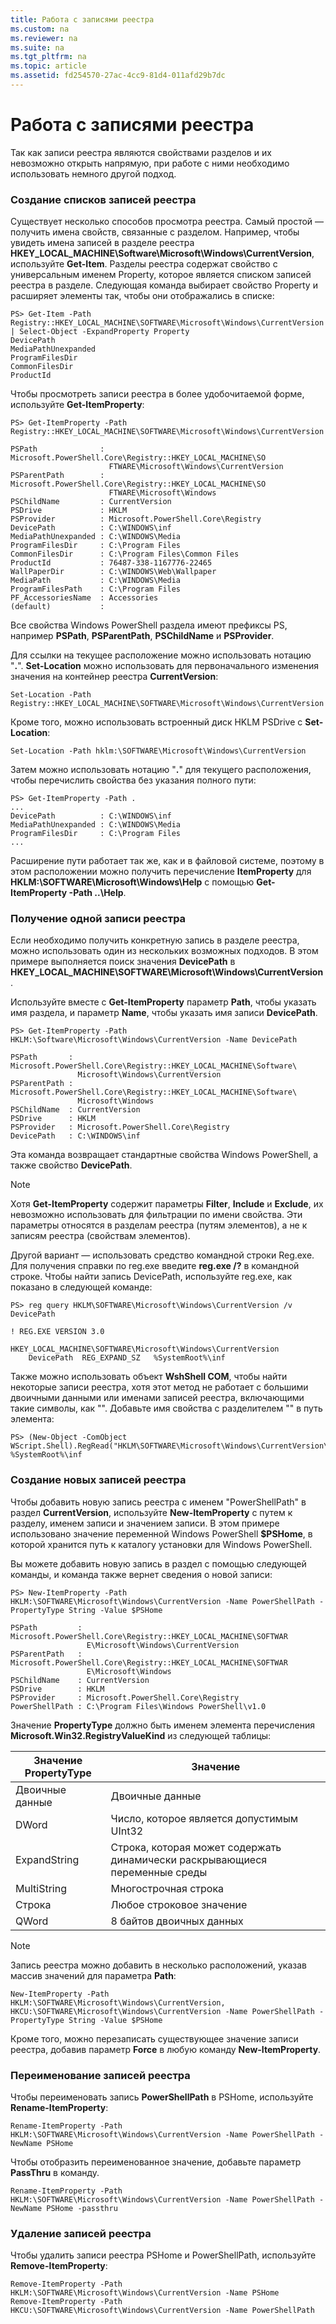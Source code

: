 ```yaml
---
title: Работа с записями реестра
ms.custom: na
ms.reviewer: na
ms.suite: na
ms.tgt_pltfrm: na
ms.topic: article
ms.assetid: fd254570-27ac-4cc9-81d4-011afd29b7dc
---
```

# Работа с записями реестра
Так как записи реестра являются свойствами разделов и их невозможно открыть напрямую, при работе с ними необходимо использовать немного другой подход.

### Создание списков записей реестра
Существует несколько способов просмотра реестра. Самый простой — получить имена свойств, связанные с разделом. Например, чтобы увидеть имена записей в разделе реестра **HKEY_LOCAL_MACHINE\Software\Microsoft\Windows\CurrentVersion**, используйте **Get-Item**. Разделы реестра содержат свойство с универсальным именем Property, которое является списком записей реестра в разделе. Следующая команда выбирает свойство Property и расширяет элементы так, чтобы они отображались в списке:

```
PS> Get-Item -Path Registry::HKEY_LOCAL_MACHINE\SOFTWARE\Microsoft\Windows\CurrentVersion | Select-Object -ExpandProperty Property
DevicePath
MediaPathUnexpanded
ProgramFilesDir
CommonFilesDir
ProductId
```

Чтобы просмотреть записи реестра в более удобочитаемой форме, используйте **Get-ItemProperty**:

```
PS> Get-ItemProperty -Path Registry::HKEY_LOCAL_MACHINE\SOFTWARE\Microsoft\Windows\CurrentVersion

PSPath              : Microsoft.PowerShell.Core\Registry::HKEY_LOCAL_MACHINE\SO
                      FTWARE\Microsoft\Windows\CurrentVersion
PSParentPath        : Microsoft.PowerShell.Core\Registry::HKEY_LOCAL_MACHINE\SO
                      FTWARE\Microsoft\Windows
PSChildName         : CurrentVersion
PSDrive             : HKLM
PSProvider          : Microsoft.PowerShell.Core\Registry
DevicePath          : C:\WINDOWS\inf
MediaPathUnexpanded : C:\WINDOWS\Media
ProgramFilesDir     : C:\Program Files
CommonFilesDir      : C:\Program Files\Common Files
ProductId           : 76487-338-1167776-22465
WallPaperDir        : C:\WINDOWS\Web\Wallpaper
MediaPath           : C:\WINDOWS\Media
ProgramFilesPath    : C:\Program Files
PF_AccessoriesName  : Accessories
(default)           :
```

Все свойства Windows PowerShell раздела имеют префиксы PS, например **PSPath**, **PSParentPath**, **PSChildName** и **PSProvider**.

Для ссылки на текущее расположение можно использовать нотацию "**.**". **Set-Location** можно использовать для первоначального изменения значения на контейнер реестра **CurrentVersion**:

```
Set-Location -Path Registry::HKEY_LOCAL_MACHINE\SOFTWARE\Microsoft\Windows\CurrentVersion
```

Кроме того, можно использовать встроенный диск HKLM PSDrive с **Set-Location**:

```
Set-Location -Path hklm:\SOFTWARE\Microsoft\Windows\CurrentVersion
```

Затем можно использовать нотацию "**.**" для текущего расположения, чтобы перечислить свойства без указания полного пути:

```
PS> Get-ItemProperty -Path .
...
DevicePath          : C:\WINDOWS\inf
MediaPathUnexpanded : C:\WINDOWS\Media
ProgramFilesDir     : C:\Program Files
...
```

Расширение пути работает так же, как и в файловой системе, поэтому в этом расположении можно получить перечисление **ItemProperty** для **HKLM:\SOFTWARE\Microsoft\Windows\Help** с помощью **Get-ItemProperty -Path ..\Help**.

### Получение одной записи реестра
Если необходимо получить конкретную запись в разделе реестра, можно использовать один из нескольких возможных подходов. В этом примере выполняется поиск значения **DevicePath** в **HKEY_LOCAL_MACHINE\SOFTWARE\Microsoft\Windows\CurrentVersion**.

Используйте вместе с **Get-ItemProperty** параметр **Path**, чтобы указать имя раздела, и параметр **Name**, чтобы указать имя записи **DevicePath**.

```
PS> Get-ItemProperty -Path HKLM:\Software\Microsoft\Windows\CurrentVersion -Name DevicePath

PSPath       : Microsoft.PowerShell.Core\Registry::HKEY_LOCAL_MACHINE\Software\
               Microsoft\Windows\CurrentVersion
PSParentPath : Microsoft.PowerShell.Core\Registry::HKEY_LOCAL_MACHINE\Software\
               Microsoft\Windows
PSChildName  : CurrentVersion
PSDrive      : HKLM
PSProvider   : Microsoft.PowerShell.Core\Registry
DevicePath   : C:\WINDOWS\inf
```

Эта команда возвращает стандартные свойства Windows PowerShell, а также свойство **DevicePath**.

> [!NOTE]
> Хотя **Get-ItemProperty** содержит параметры **Filter**, **Include** и **Exclude**, их невозможно использовать для фильтрации по имени свойства. Эти параметры относятся в разделам реестра (путям элементов), а не к записям реестра (свойствам элементов).

Другой вариант — использовать средство командной строки Reg.exe. Для получения справки по reg.exe введите **reg.exe /?** в командной строке. Чтобы найти запись DevicePath, используйте reg.exe, как показано в следующей команде:

```
PS> reg query HKLM\SOFTWARE\Microsoft\Windows\CurrentVersion /v DevicePath

! REG.EXE VERSION 3.0

HKEY_LOCAL_MACHINE\SOFTWARE\Microsoft\Windows\CurrentVersion
    DevicePath  REG_EXPAND_SZ   %SystemRoot%\inf
```

Также можно использовать объект **WshShell COM**, чтобы найти некоторые записи реестра, хотя этот метод не работает с большими двоичными данными или именами записей реестра, включающими такие символы, как "\". Добавьте имя свойства с разделителем "\" в путь элемента:

```
PS> (New-Object -ComObject WScript.Shell).RegRead("HKLM\SOFTWARE\Microsoft\Windows\CurrentVersion\DevicePath")
%SystemRoot%\inf
```

### Создание новых записей реестра
Чтобы добавить новую запись реестра с именем "PowerShellPath" в раздел **CurrentVersion**, используйте **New-ItemProperty** с путем к разделу, именем записи и значением записи. В этом примере использовано значение переменной Windows PowerShell **$PSHome**, в которой хранится путь к каталогу установки для Windows PowerShell.

Вы можете добавить новую запись в раздел с помощью следующей команды, и команда также вернет сведения о новой записи:

```
PS> New-ItemProperty -Path HKLM:\SOFTWARE\Microsoft\Windows\CurrentVersion -Name PowerShellPath -PropertyType String -Value $PSHome

PSPath         : Microsoft.PowerShell.Core\Registry::HKEY_LOCAL_MACHINE\SOFTWAR
                 E\Microsoft\Windows\CurrentVersion
PSParentPath   : Microsoft.PowerShell.Core\Registry::HKEY_LOCAL_MACHINE\SOFTWAR
                 E\Microsoft\Windows
PSChildName    : CurrentVersion
PSDrive        : HKLM
PSProvider     : Microsoft.PowerShell.Core\Registry
PowerShellPath : C:\Program Files\Windows PowerShell\v1.0
```

Значение **PropertyType** должно быть именем элемента перечисления **Microsoft.Win32.RegistryValueKind** из следующей таблицы:

|Значение PropertyType|Значение|
|----------------------|-----------|
|Двоичные данные|Двоичные данные|
|DWord|Число, которое является допустимым UInt32|
|ExpandString|Строка, которая может содержать динамически раскрывающиеся переменные среды|
|MultiString|Многострочная строка|
|Строка|Любое строковое значение|
|QWord|8 байтов двоичных данных|

> [!NOTE]
> Запись реестра можно добавить в несколько расположений, указав массив значений для параметра **Path**:

```
New-ItemProperty -Path HKLM:\SOFTWARE\Microsoft\Windows\CurrentVersion, HKCU:\SOFTWARE\Microsoft\Windows\CurrentVersion -Name PowerShellPath -PropertyType String -Value $PSHome
```

Кроме того, можно перезаписать существующее значение записи реестра, добавив параметр **Force** в любую команду **New-ItemProperty**.

### Переименование записей реестра
Чтобы переименовать запись **PowerShellPath** в PSHome, используйте **Rename-ItemProperty**:

```
Rename-ItemProperty -Path HKLM:\SOFTWARE\Microsoft\Windows\CurrentVersion -Name PowerShellPath -NewName PSHome
```

Чтобы отобразить переименованное значение, добавьте параметр **PassThru** в команду.

```
Rename-ItemProperty -Path HKLM:\SOFTWARE\Microsoft\Windows\CurrentVersion -Name PowerShellPath -NewName PSHome -passthru
```

### Удаление записей реестра
Чтобы удалить записи реестра PSHome и PowerShellPath, используйте **Remove-ItemProperty**:

```
Remove-ItemProperty -Path HKLM:\SOFTWARE\Microsoft\Windows\CurrentVersion -Name PSHome
Remove-ItemProperty -Path HKCU:\SOFTWARE\Microsoft\Windows\CurrentVersion -Name PowerShellPath
```



<!--HONumber=Apr16_HO1-->


